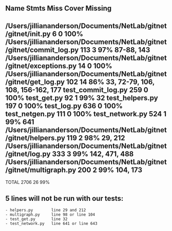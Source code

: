 Name                                                                  Stmts   Miss  Cover   Missing
---------------------------------------------------------------------------------------------------
/Users/jilliananderson/Documents/NetLab/gitnet/gitnet/__init__.py         6      0   100%
/Users/jilliananderson/Documents/NetLab/gitnet/gitnet/commit_log.py     113      3    97%   87-88, 143
/Users/jilliananderson/Documents/NetLab/gitnet/gitnet/exceptions.py      14      0   100%
/Users/jilliananderson/Documents/NetLab/gitnet/gitnet/get_log.py        102     14    86%   33, 72-79, 106, 108, 156-162, 177
test_commit_log.py                                                      259      0   100%
test_get.py                                                              92      1    99%   32
test_helpers.py                                                         197      0   100%
test_log.py                                                             636      0   100%
test_netgen.py                                                          111      0   100%
test_network.py                                                         524      1    99%   641
/Users/jilliananderson/Documents/NetLab/gitnet/gitnet/helpers.py        119      2    98%   29, 212
/Users/jilliananderson/Documents/NetLab/gitnet/gitnet/log.py            333      3    99%   142, 471, 488
/Users/jilliananderson/Documents/NetLab/gitnet/gitnet/multigraph.py     200      2    99%   104, 173
---------------------------------------------------------------------------------------------------
TOTAL                                                                  2706     26    99%

## 5 lines will not be run with our tests:
    - helpers.py        line 29 and 212
    - multigraph.py     line 98 or line 104
    - test_get.py       line 32
    - test_network.py   line 641 or line 643
